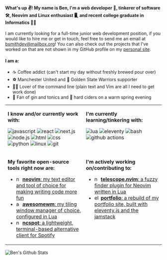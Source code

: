 #### What's up ✌️! My name is Ben, I'm a web developer 🧰, tinkerer of software 🛠️, Neovim and Linux enthusiast 🖥️, and recent college graduate in Informatics 👨‍🎓

I am currently looking for a full-time junior web development position, if you would like to hire me or get in touch, feel free to send me an email at [bsmithdev@mailbox.org](mailto:bsmithdev@mailbox.org)! You can also check out the projects that I've worked on that are not shown in my GitHub profile on my [personal site](https://ben-smith.dev).

#### I am a:

- ☕ Coffee addict (can't start my day without freshly brewed pour over)
- ⚽ Manchester United and 🏀 Golden State Warriors supporter
- 👨‍💻 Lover of the command line (plain text and Vim are all I need to get work done)
- 🥃 Fan of gin and tonics and 🍺 hard ciders on a warm spring evening

<table width="100%">
<tbody>
<tr>
<td width="50%" valign="top">

**I know and/or currently work with:**

![javascript](https://img.shields.io/badge/javascript-f7df1e?&style=for-the-badge&logo=javascript&logoColor=black)
![react](https://img.shields.io/badge/react-61dafb?style=for-the-badge&logo=react&logoColor=black)
![next.js](https://img.shields.io/badge/next.js-000000?style=for-the-badge&logo=next.js&logoColor=white)
![node.js](https://img.shields.io/badge/node.js-339933?style=for-the-badge&logo=node.js&logoColor=white)
![html](https://img.shields.io/badge/html-ec642a?&style=for-the-badge&logo=html5&logoColor=white)
![css](https://img.shields.io/badge/css-007acc?&style=for-the-badge&logo=css3&logoColor=white)
![python](https://img.shields.io/badge/python-3776AB?style=for-the-badge&logo=python&logoColor=ffdf5a)
![linux](https://img.shields.io/badge/linux-fcc624?style=for-the-badge&logo=linux&logoColor=black)
![git](https://img.shields.io/badge/git-f05032?style=for-the-badge&logo=git&logoColor=white)

</td>

<td width="50%" valign="top">

**I'm currently learning/tinkering with:**
  
![lua](https://img.shields.io/badge/lua-2c2d72?&style=for-the-badge&logo=lua&logoColor=white)
![eleventy](https://img.shields.io/badge/eleventy-000000?style=for-the-badge&logo=eleventy&logoColor=white)
![bash](https://img.shields.io/badge/bash-4eaa25?&style=for-the-badge&logo=gnu-bash&logoColor=white)
![github actions](https://img.shields.io/badge/github%20actions-2088ff?&style=for-the-badge&logo=github-actions&logoColor=white)

</td>
</tr>

<tr>
<td width="50%" valign="top">

**My favorite open-source tools right now are:** 

- <img src="./icons/neovim.svg" width="16" height="16" alt="neovim" /> <a href="https://github.com/neovim/neovim">**neovim**: my text editor and tool of choice for making writing code more fun</a>
- <img src="./icons/awesomewm.svg" width="16" height="16" alt="awesome window manager" /> <a href="https://github.com/awesomeWM/awesome">**awesomewm**: my tiling window manager of choice, configured in Lua</a>
- <img src="./icons/spotify.svg" width="16" height="16" alt="ncspot" /> <a href="https://github.com/hrkfdn/ncspot">**ncspot**: a lightweight, terminal-based alternative client for Spotify</a>

</td>
<td width="50%" valign="top">

**I'm actively working on/contributing to:**

- <img src="./icons/neovim.svg" width="16" height="16" alt="neovim" /> <a href="https://github.com/nvim-telescope/telescope.nvim">**telescope.nvim**: a fuzzy finder plugin for Neovim written in Lua</a>
- <img src="./icons/eleventy.svg" width="16" height="16" alt="eleventy" /> <a href="https://github.com/smithbm2316/portfolio">**portfolio**: a rebuild of my portfolio site, built with eleventy.js and the jamstack</a>

</td>
</tr>
</tbody>
</table>

![Ben's Github Stats](https://github-readme-stats.vercel.app/api?username=smithbm2316&show_icons=true&theme=synthwave)
